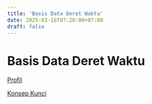 ```yaml
---
title: 'Basis Data Deret Waktu'
date: 2025-03-16T07:20:00+07:00
draft: false
---
```


# Basis Data Deret Waktu

[Profil](./profil/)

[Konsep Kunci](./konsep-kunci/)

